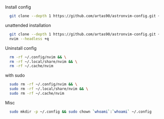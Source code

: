 Install config
```bash
  git clone --depth 1 https://github.com/artas90/astronvim-config.git ~/.config/nvim
```

unattended installation
```bash
  git clone --depth 1 https://github.com/artas90/astronvim-config.git ~/.config/nvim && \
  nvim --headless +q
```

Uninstall config
```bash
  rm -rf ~/.config/nvim && \
  rm -rf ~/.local/share/nvim && \
  rm -rf ~/.cache/nvim
```

with sudo
```bash
  sudo rm -rf ~/.config/nvim && \
  sudo rm -rf ~/.local/share/nvim && \
  sudo rm -rf ~/.cache/nvim
```

Misc
```bash
  sudo mkdir -p ~/.config && sudo chown `whoami`:`whoami` ~/.config
```
